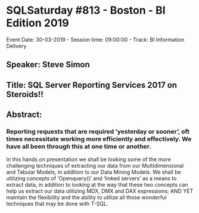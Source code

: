 # SQLSaturday #813 - Boston - BI Edition 2019
Event Date: 30-03-2019 - Session time: 09:00:00 - Track: BI Information Delivery
## Speaker: Steve Simon
## Title: SQL Server Reporting Services 2017 on Steroids!!
## Abstract:
### Reporting requests that are required ‘yesterday or sooner’, oft times necessitate working more efficiently and effectively. We have all been through this at one time or another.
In this hands on presentation we shall be looking some of the more challenging techniques of extracting our data from our Multidimensional and Tabular Models, in addition to our Data Mining Models. 
We shall be utilizing concepts of  ‘Openquery()’ and ‘linked servers’ as a means to extract data,  in addition to looking at the way that these two concepts can help us extract our data utilizing MDX, DMX and DAX expressions;  AND YET maintain the  flexibility and the ability to utilize all those wonderful techniques that may  be done with T-SQL.
